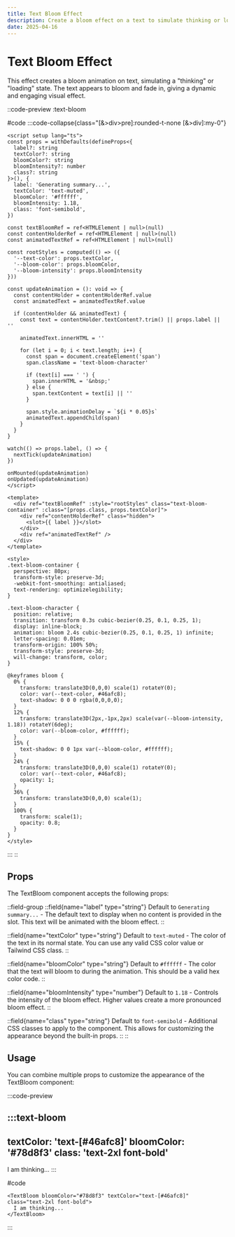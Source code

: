 ```yaml
---
title: Text Bloom Effect
description: Create a bloom effect on a text to simulate thinking or loading.
date: 2025-04-16
---
```


# Text Bloom Effect

This effect creates a bloom animation on text, simulating a "thinking" or "loading" state. The text appears to bloom and fade in, giving a dynamic and engaging visual effect.

::code-preview
:text-bloom

#code
:::code-collapse{class="[&>div>pre]:rounded-t-none [&>div]:my-0"}
```vue [TextBloom.vue]
<script setup lang="ts">
const props = withDefaults(defineProps<{
  label?: string
  textColor?: string
  bloomColor?: string
  bloomIntensity?: number
  class?: string
}>(), {
  label: 'Generating summary...',
  textColor: 'text-muted',
  bloomColor: '#ffffff',
  bloomIntensity: 1.18,
  class: 'font-semibold',
})

const textBloomRef = ref<HTMLElement | null>(null)
const contentHolderRef = ref<HTMLElement | null>(null)
const animatedTextRef = ref<HTMLElement | null>(null)

const rootStyles = computed(() => ({
  '--text-color': props.textColor,
  '--bloom-color': props.bloomColor,
  '--bloom-intensity': props.bloomIntensity
}))

const updateAnimation = (): void => {
  const contentHolder = contentHolderRef.value
  const animatedText = animatedTextRef.value

  if (contentHolder && animatedText) {
    const text = contentHolder.textContent?.trim() || props.label || ''

    animatedText.innerHTML = ''

    for (let i = 0; i < text.length; i++) {
      const span = document.createElement('span')
      span.className = 'text-bloom-character'

      if (text[i] === ' ') {
        span.innerHTML = '&nbsp;'
      } else {
        span.textContent = text[i] || ''
      }

      span.style.animationDelay = `${i * 0.05}s`
      animatedText.appendChild(span)
    }
  }
}

watch(() => props.label, () => {
  nextTick(updateAnimation)
})

onMounted(updateAnimation)
onUpdated(updateAnimation)
</script>

<template>
  <div ref="textBloomRef" :style="rootStyles" class="text-bloom-container" :class="[props.class, props.textColor]">
    <div ref="contentHolderRef" class="hidden">
      <slot>{{ label }}</slot>
    </div>
    <div ref="animatedTextRef" />
  </div>
</template>

<style>
.text-bloom-container {
  perspective: 80px;
  transform-style: preserve-3d;
  -webkit-font-smoothing: antialiased;
  text-rendering: optimizelegibility;
}

.text-bloom-character {
  position: relative;
  transition: transform 0.3s cubic-bezier(0.25, 0.1, 0.25, 1);
  display: inline-block;
  animation: bloom 2.4s cubic-bezier(0.25, 0.1, 0.25, 1) infinite;
  letter-spacing: 0.01em;
  transform-origin: 100% 50%;
  transform-style: preserve-3d;
  will-change: transform, color;
}

@keyframes bloom {
  0% {
    transform: translate3D(0,0,0) scale(1) rotateY(0);
    color: var(--text-color, #46afc8);
    text-shadow: 0 0 0 rgba(0,0,0,0);
  }
  12% {
    transform: translate3D(2px,-1px,2px) scale(var(--bloom-intensity, 1.18)) rotateY(6deg);
    color: var(--bloom-color, #ffffff);
  }
  15% {
    text-shadow: 0 0 1px var(--bloom-color, #ffffff);
  }
  24% {
    transform: translate3D(0,0,0) scale(1) rotateY(0);
    color: var(--text-color, #46afc8);
    opacity: 1;
  }
  36% {
    transform: translate3D(0,0,0) scale(1);
  }
  100% {
    transform: scale(1);
    opacity: 0.8;
  }
}
</style>
```
:::
::

## Props

The TextBloom component accepts the following props:

::field-group
  ::field{name="label" type="string"}
  Default to `Generating summary...` - The default text to display when no content is provided in the slot. This text will be animated with the bloom effect.
  ::

  ::field{name="textColor" type="string"}
  Default to `text-muted` - The color of the text in its normal state. You can use any valid CSS color value or Tailwind CSS class.
  ::

  ::field{name="bloomColor" type="string"}
  Default to `#ffffff` - The color that the text will bloom to during the animation. This should be a valid hex color code.
  ::

  ::field{name="bloomIntensity" type="number"}
  Default to `1.18` - Controls the intensity of the bloom effect. Higher values create a more pronounced bloom effect.
  ::

  ::field{name="class" type="string"}
  Default to `font-semibold` - Additional CSS classes to apply to the component. This allows for customizing the appearance beyond the built-in props.
  ::
::

## Usage

You can combine multiple props to customize the appearance of the TextBloom component:

:::code-preview

:::text-bloom
---
textColor: 'text-[#46afc8]'
bloomColor: '#78d8f3'
class: 'text-2xl font-bold'
---
I am thinking...
:::

#code

```vue
<TextBloom bloomColor="#78d8f3" textColor="text-[#46afc8]" class="text-2xl font-bold">
  I am thinking...
</TextBloom>
```
:::
